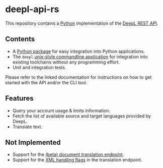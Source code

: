 # deepl-api-rs

This repository contains a [Python](https://www.python.org/) implementation of the [DeepL REST API](https://www.deepl.com/docs-api/).

## Contents

- A [Python package](https://mgruner.github.io/deepl-api-py-docs/deepl_api/index.html) for easy integration into Python applications.
- The `deepl` [unix-style commandline application](https://mgruner.github.io/deepl-api-py-docs/deepl-api/cli.html) for integration into existing toolchains without any programming effort.
- Unit and integration tests.

Please refer to the linked documentation for instructions on how to get started with the API and/or the CLI tool.

## Features

- Query your account usage & limits information.
- Fetch the list of available source and target languages provided by DeepL.
- Translate text.

## Not Implemented

- Support for the [(beta) document translation endpoint](https://www.deepl.com/docs-api/translating-documents/).
- Support for the [XML handling flags](https://www.deepl.com/docs-api/translating-text/) in the translation endpoint.